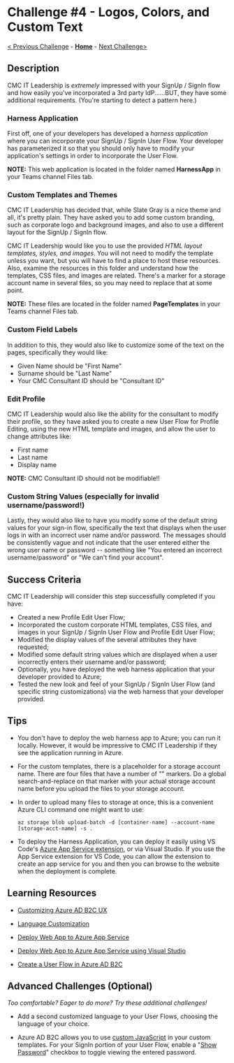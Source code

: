 # Challenge \#4 - Logos, Colors, and Custom Text

[< Previous Challenge](./03-external-idp.md) - **[Home](../README.md)** - [Next Challenge>](./05-claims-enrichment.md)

## Description

CMC IT Leadership is _extremely_ impressed with your SignUp / SignIn flow and how easily you've incorporated a 3rd party IdP......BUT, they have some additional requirements. (You're starting to detect a pattern here.)

### Harness Application

First off, one of your developers has developed a _harness application_ where you can incorporate your SignUp / SignIn User Flow. Your developer has parameterized it so that you should only have to modify your application's settings in order to incorporate the User Flow.

**NOTE:** This web application is located in the folder named **HarnessApp** in your Teams channel Files tab. 

### Custom Templates and Themes

CMC IT Leadership has decided that, while Slate Gray is a nice theme and all, it's pretty plain. They have asked you to add some custom branding, such as corporate logo and background images, and also to use a different layout for the SignUp / SignIn flow.

CMC IT Leadership would like you to use the provided _HTML layout templates, styles, and images_. You will not need to modify the template unless you want, but you will have to find a place to host these resources. Also, examine the resources in this folder and understand how the templates, CSS files, and images are related. There's a marker for a storage account name in several files, so you may need to replace that at some point.

**NOTE:** These files are located in the folder named **PageTemplates** in your Teams channel Files tab.
### Custom Field Labels

In addition to this, they would also like to customize some of the text on the pages, specifically they would like:

- Given Name should be "First Name"
- Surname should be "Last Name"
- Your CMC Consultant ID should be "Consultant ID"

### Edit Profile

CMC IT Leadership would also like the ability for the consultant to modify their profile, so they have asked you to create a new User Flow for Profile Editing, using the new HTML template and images, and allow the user to change attributes like:

- First name
- Last name
- Display name

**NOTE:** CMC Consultant ID should not be modifiable!!

### Custom String Values (especially for invalid username/password!)

Lastly, they would also like to have you modify some of the default string values for your sign-in flow, specifically the text that displays when the user logs in with an incorrect user name and/or password. The messages should be consistently vague and not indicate that the user entered either the wrong user name or password -- something like "You entered an incorrect username/password" or "We can't find your account".

## Success Criteria

CMC IT Leadership will consider this step successfully completed if you have:

- Created a new Profile Edit User Flow;
- Incorporated the custom corporate HTML templates, CSS files, and images in your SignUp / SignIn User Flow and Profile Edit User Flow;
- Modified the display values of the several attributes they have requested;
- Modified some default string values which are displayed when a user incorrectly enters their username and/or password;
- Optionally, you have deployed the web harness application that your developer provided to Azure;
- Tested the new look and feel of your SignUp / SignIn User Flow (and specific string customizations) via the web harness that your developer provided.
## Tips

- You don't have to deploy the web harness app to Azure; you can run it locally. However, it would be impressive to CMC IT Leadership if they see the application running in Azure.

- For the custom templates, there is a placeholder for a storage account name. There are four files that have a number of "<your-storage-account-name>" markers. Do a global search-and-replace on that marker with your actual storage account name before you upload the files to your storage account.

- In order to upload many files to storage at once, this is a convenient Azure CLI command one might want to use:

    `az storage blob upload-batch -d [container-name] --account-name [storage-acct-name] -s .`

- To deploy the Harness Application, you can deploy it easily using VS Code's [Azure App Service extension](https://marketplace.visualstudio.com/items?itemName=ms-azuretools.vscode-azureappservice), or via Visual Studio. If you use the App Service extension for VS Code, you can allow the extension to create an app service for you and then you can browse to the website when the deployment is complete.

## Learning Resources

- [Customizing Azure AD B2C UX](https://docs.microsoft.com/en-us/azure/active-directory-b2c/customize-ui-overview#custom-html-and-css)

- [Language Customization](https://docs.microsoft.com/en-us/azure/active-directory-b2c/user-flow-language-customization)

- [Deploy Web App to Azure App Service](https://docs.microsoft.com/en-us/aspnet/core/host-and-deploy/azure-apps/?view=aspnetcore-5.0&tabs=visual-studio)

- [Deploy Web App to Azure App Service using Visual Studio](https://docs.microsoft.com/en-US/visualstudio/deployment/quickstart-deploy-to-azure?view=vs-2019)

- [Create a User Flow in Azure AD B2C](https://docs.microsoft.com/en-us/azure/active-directory-b2c/create-user-flow)


## Advanced Challenges (Optional)

_Too comfortable? Eager to do more? Try these additional challenges!_

- Add a second customized language to your User Flows, choosing the language of your choice.

- Azure AD B2C allows you to use [custom JavaScript](https://docs.microsoft.com/en-us/azure/active-directory-b2c/user-flow-javascript-overview) in your custom templates. For your SignIn portion of your User Flow, enable a "[Show Password](https://docs.microsoft.com/en-us/azure/active-directory-b2c/javascript-samples#show-or-hide-a-password)" checkbox to toggle viewing the entered password.
